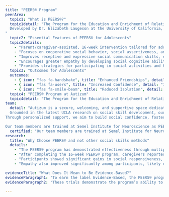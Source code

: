 ```yaml
---
title: "PEERS® Program"
peerArea:
  topic1: "What is PEERS®?"
  topic1detail: "The Program for the Education and Enrichment of Relational Skills (PEERS®) is a highly regarded, evidence-based social skills intervention designed for adolescents with autism spectrum disorder (ASD) and other social challenges, including attention deficit/hyperactivity disorder (ADHD), anxiety, and depression. 
  Developed by Dr. Elizabeth Laugeson at the University of California, Los Angeles (UCLA), this program helps adolescents improve their social and psychosocial functioning. 
" 
  topic2: "Essential Features of PEERS® for Adolescents"
  topic2details:
    - "Parent/caregiver-assisted, 16-week intervention tailored for adolescents with social difficulties."
    - "Focuses on cooperative social behavior, social assertiveness, and self-regulation to promote social acceptance."
    - "Improves receptive and expressive social communication skills, enhancing social responsiveness."
    - "Encourages greater empathy by developing social cognitive abilities."
    - "Provides strategies for participating in social activities and hobbies to foster friendships and reduce feelings of loneliness."
  topic3: "Outcomes for Adolescents"
  outcomes:
    - { icon: "fas fa-handshake", title: "Enhanced Friendships", detail: "Enhanced ability to form and maintain friendships." }
    - { icon: "fas fa-users", title: "Increased Confidence", detail: "Increased confidence in social interactions." }
    - { icon: "fas fa-smile-beam", title: "Reduced Isolation", detail: "A decrease in feelings of isolation through meaningful social connections. This program supports adolescents in navigating the complexities of social relationships, empowering them to thrive in their daily lives." }
  topic4: "PEERS® Program at Autizum"
  topic4detail: "The Program for the Education and Enrichment of Relational Skills (PEERS®) is a globally recognized, evidence-based, 16-week social skills program designed for adolescents and adults with Autism Spectrum Disorder (ASD), Attention Deficit/Hyperactivity Disorder (ADHD), anxiety, depression, and other social challenges."
team: 
  detail: "Autizum is a secure, welcoming, and supportive space dedicated to supporting adolescents and adults seeking to enhance their social skills. Our team works with a variety of different groups and communities. We proudly offer the PEERS® Evidence-Based Program, developed at the University of California, Los Angeles (UCLA), to help individuals with Autism Spectrum Disorder (ASD), Attention Deficit/Hyperactivity Disorder (ADHD), and other social challenges.
  Grounded in the latest UCLA research on social skill development, our approach prioritizes each person’s unique strengths, challenges, and goals. 
Through personalized support, we aim to build social confidence, foster meaningful connections, and empower individuals with a stronger sense of self. 

Our team members are trained at Semel Institute for Neuroscience as PEERS® Certified providers for Adolescence."
  certified: "Our team members are trained at Semel Institute for Neuroscience as PEERS® Certified providers for Adolescence."
research:
  title: "Why Choose PEERS® and not other social skills methods"
  details: 
    - "The PEERS® program has demonstrated effectiveness through multiple randomized controlled trials, with evidence of maintained gains 1–5 years post-treatment (Laugeson et al., 2015)."
    - "After completing the 16-week PEERS® program, caregivers reported overall improvements in social skills, including cooperative social behavior with peers and family members, increased social assertiveness, and enhanced self-control (Laugeson et al., 2015)."
    - "Participants showed significant gains in social responsiveness, attributed to the program’s focus on receptive and expressive social communication skills (Laugeson et al., 2015)."
    - "Empathy also improved significantly among participants, likely due to the development of social cognitive skills that help them better understand others’ mental and emotional states (Baron-Cohen & Wheelwright, 2004)."

evidenceTitle: "What Does It Mean to Be Evidence-Based?"
evidenceParagraph1: "To earn the label Evidence-Based, the PEERS® program underwent rigorous clinical trials and comprehensive research to collect data supporting its efficacy."
evidenceParagraph2: "These trials demonstrate the program’s ability to deliver measurable, replicable benefits in social skills and overall psychosocial functioning (Laugeson et al., 2015)."

---
```


